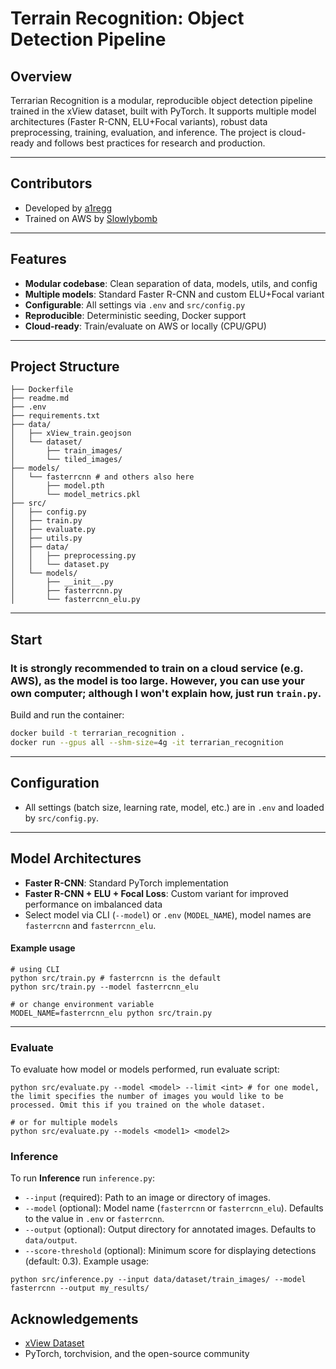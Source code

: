 # Terrain Recognition: Object Detection Pipeline

## Overview

Terrarian Recognition is a modular, reproducible object detection pipeline trained in the xView dataset, built with PyTorch. It supports multiple model architectures (Faster R-CNN, ELU+Focal variants), robust data preprocessing, training, evaluation, and inference. The project is cloud-ready and follows best practices for research and production.

---
## Contributors
- Developed by [a1regg](https://github.com/a1regg)
- Trained on AWS by [Slowlybomb](https://github.com/Slowlybomb)

---
## Features
- **Modular codebase**: Clean separation of data, models, utils, and config
- **Multiple models**: Standard Faster R-CNN and custom ELU+Focal variant
- **Configurable**: All settings via `.env` and `src/config.py`
- **Reproducible**: Deterministic seeding, Docker support
- **Cloud-ready**: Train/evaluate on AWS or locally (CPU/GPU)

---

## Project Structure

```
├── Dockerfile
├── readme.md
├── .env
├── requirements.txt
├── data/
│   ├── xView_train.geojson
│   └── dataset/
│       ├── train_images/
│       └── tiled_images/
├── models/
│   └── fasterrcnn # and others also here
│       ├── model.pth
│       └── model_metrics.pkl
├── src/
│   ├── config.py
│   ├── train.py
│   ├── evaluate.py
│   ├── utils.py
│   ├── data/
│   │   ├── preprocessing.py
│   │   └── dataset.py
│   └── models/
│       ├── __init__.py
│       ├── fasterrcnn.py
│       └── fasterrcnn_elu.py
```

---


## Start
### It is strongly recommended to train on a cloud service (e.g. AWS), as the model is too large. However, you can use your own computer; although I won't explain how, just run `train.py`.
Build and run the container:
```sh
docker build -t terrarian_recognition .
docker run --gpus all --shm-size=4g -it terrarian_recognition
```

---

## Configuration
- All settings (batch size, learning rate, model, etc.) are in `.env` and loaded by `src/config.py`.


---

## Model Architectures
- **Faster R-CNN**: Standard PyTorch implementation
- **Faster R-CNN + ELU + Focal Loss**: Custom variant for improved performance on imbalanced data
- Select model via CLI (`--model`) or `.env` (`MODEL_NAME`), model names are `fasterrcnn` and `fasterrcnn_elu`.

#### Example usage
```
# using CLI
python src/train.py # fasterrcnn is the default
python src/train.py --model fasterrcnn_elu 

# or change environment variable
MODEL_NAME=fasterrcnn_elu python src/train.py
```
---

### Evaluate
 To evaluate how model or models performed, run evaluate script:
```
python src/evaluate.py --model <model> --limit <int> # for one model, the limit specifies the number of images you would like to be processed. Omit this if you trained on the whole dataset.

# or for multiple models
python src/evaluate.py --models <model1> <model2>
```
### Inference
 To run **Inference** run `inference.py`:
- `--input` (required): Path to an image or directory of images.
- `--model` (optional): Model name (`fasterrcnn` or `fasterrcnn_elu`). Defaults to the value in `.env` or `fasterrcnn`.
- `--output` (optional): Output directory for annotated images. Defaults to `data/output`.
- `--score-threshold` (optional): Minimum score for displaying detections (default: 0.3).
Example usage:
```
python src/inference.py --input data/dataset/train_images/ --model fasterrcnn --output my_results/
```
## Acknowledgements
- [xView Dataset](https://xviewdataset.org/)
- PyTorch, torchvision, and the open-source community
